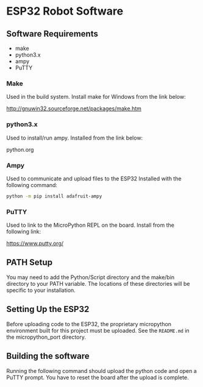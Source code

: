 # ESP32 Robot Software

## Software Requirements
* make
* python3.x
* ampy
* PuTTY

### Make
Used in the build system.
Install make for Windows from the link below:

http://gnuwin32.sourceforge.net/packages/make.htm

### python3.x
Used to install/run ampy.
Installed from the link below:

python.org

### Ampy
Used to communicate and upload files to the ESP32
Installed with the following command:
```bash
python -m pip install adafruit-ampy
```

### PuTTY
Used to link to the MicroPython REPL on the board.
Install from the following link:

https://www.putty.org/


## PATH Setup

You may need to add the Python/Script directory and the make/bin directory to your PATH variable.
The locations of these directories will be specific to your installation.

## Setting Up the ESP32
Before uploading code to the ESP32, the proprietary micropython environment built for this project must be uploaded.
See the `README.md` in the micropython_port directory.

## Building the software
Running the following command should upload the python code and open a PuTTY prompt.
You have to reset the board after the upload is complete.
